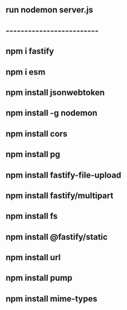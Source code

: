 ﻿## run  nodemon server.js 
## -------------------------
## npm i fastify
## npm i esm
## npm install jsonwebtoken
## npm install -g nodemon
## npm install cors
## npm install pg
## npm install fastify-file-upload
## npm install fastify/multipart 
## npm install fs
## npm install @fastify/static
## npm install url
## npm install pump
## npm install mime-types